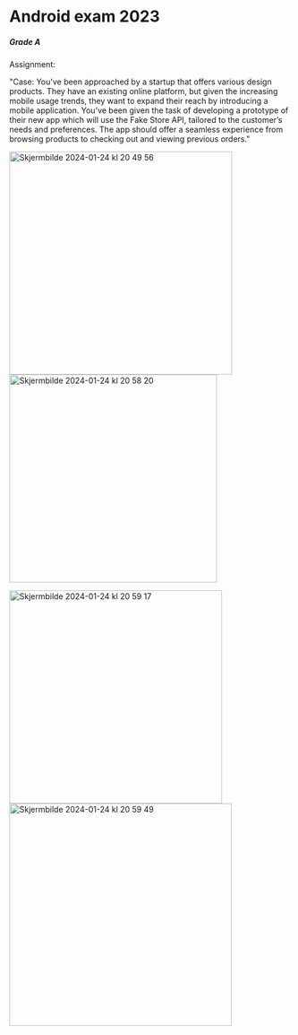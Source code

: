 # Android exam 2023

##### Grade A

Assignment:


"Case: You've been approached by a startup that offers various design products. They have an existing online platform, but given the increasing mobile usage trends, they want to expand their reach by introducing a mobile application.
You’ve been given the task of developing a prototype of their new app which will use the Fake Store API, tailored to the customer’s needs and preferences. The app should offer a seamless experience from browsing products to checking out and viewing previous orders."

<img width="398" alt="Skjermbilde 2024-01-24 kl  20 49 56" src="https://github.com/kath0809/Android-Exam-2023/assets/114475257/5d38da44-3402-4c6c-a666-d94bdb44e4ed">   <img width="371" alt="Skjermbilde 2024-01-24 kl  20 58 20" src="https://github.com/kath0809/Android-Exam-2023/assets/114475257/308571bb-2eee-4188-b3a9-0d74f7ac6180">

<img width="380" alt="Skjermbilde 2024-01-24 kl  20 59 17" src="https://github.com/kath0809/Android-Exam-2023/assets/114475257/1586453b-66cb-4861-a897-37b4942878a3"> <img width="397" alt="Skjermbilde 2024-01-24 kl  20 59 49" src="https://github.com/kath0809/Android-Exam-2023/assets/114475257/260c751f-5dce-4746-aeea-e6aeab5b3064">



